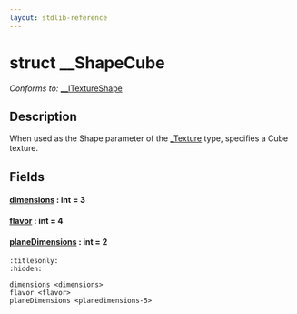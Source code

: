 ```yaml
---
layout: stdlib-reference
---
```


# struct \_\_ShapeCube

*Conforms to:* [\_\_ITextureShape](../../interfaces/0_itextureshape-023a/index.html)

## Description

When used as the <span class='code'>Shape</span> parameter of the <span class='code'><a href="../0texture-01/index.html" class="code_type">_Texture</a></span> type, specifies a Cube texture.


## Fields

####  <a id="decl-dimensions"></a>[dimensions](dimensions.html) : int = 3
####  <a id="decl-flavor"></a>[flavor](flavor.html) : int = 4
####  <a id="decl-planeDimensions"></a>[planeDimensions](planedimensions-5.html) : int = 2


```{toctree}
:titlesonly:
:hidden:

dimensions <dimensions>
flavor <flavor>
planeDimensions <planedimensions-5>
```
